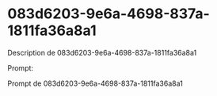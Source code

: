 # 083d6203-9e6a-4698-837a-1811fa36a8a1

Description de 083d6203-9e6a-4698-837a-1811fa36a8a1

Prompt:

Prompt de 083d6203-9e6a-4698-837a-1811fa36a8a1